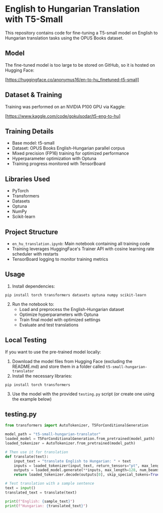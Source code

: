 # English to Hungarian Translation with T5-Small

This repository contains code for fine-tuning a T5-small model on English to Hungarian translation tasks using the OPUS Books dataset.

## Model

The fine-tuned model is too large to be stored on GitHub, so it is hosted on Hugging Face:

[https://huggingface.co/anonymus16/en-to-hu_finetuned-t5-small] <!-- Add your Hugging Face link here -->

## Dataset & Training

Training was performed on an NVIDIA P100 GPU via Kaggle:

[https://www.kaggle.com/code/gokulsodar/t5-eng-to-hu] <!-- Add your Kaggle notebook link here -->

## Training Details

- Base model: t5-small
- Dataset: OPUS Books English-Hungarian parallel corpus
- Mixed precision (FP16) training for optimized performance
- Hyperparameter optimization with Optuna
- Training progress monitored with TensorBoard

## Libraries Used

- PyTorch
- Transformers
- Datasets
- Optuna
- NumPy
- Scikit-learn

## Project Structure

- `en_hu_translation.ipynb`: Main notebook containing all training code
- Training leverages HuggingFace's Trainer API with cosine learning rate scheduler with restarts
- TensorBoard logging to monitor training metrics

## Usage

1. Install dependencies:
```
pip install torch transformers datasets optuna numpy scikit-learn
```

2. Run the notebook to:
   - Load and preprocess the English-Hungarian dataset
   - Optimize hyperparameters with Optuna
   - Train final model with optimized settings
   - Evaluate and test translations

## Local Testing

If you want to use the pre-trained model locally:

1. Download the model files from Hugging Face (excluding the README.md) and store them in a folder called `t5-small-hungarian-translator`
2. Install the necessary libraries:
```
pip install torch transformers
```
3. Use the model with the provided `testing.py` script (or create one using the example below)

## testing.py

```python
from transformers import AutoTokenizer, T5ForConditionalGeneration

model_path = "t5-small-hungarian-translator"
loaded_model = T5ForConditionalGeneration.from_pretrained(model_path)
loaded_tokenizer = AutoTokenizer.from_pretrained(model_path)

# Then use it for translation
def translate(text):
    input_text = "translate English to Hungarian: " + text
    inputs = loaded_tokenizer(input_text, return_tensors="pt", max_length=128, truncation=True)
    outputs = loaded_model.generate(**inputs, max_length=128, num_beams=4, early_stopping=True)
    return loaded_tokenizer.decode(outputs[0], skip_special_tokens=True)

# Test translation with a sample sentence
text = input()
translated_text = translate(text)    

print(f"English: {sample_text}")
print(f"Hungarian: {translated_text}")
```
